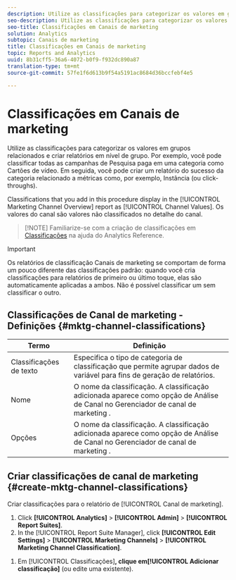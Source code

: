 ```yaml
---
description: Utilize as classificações para categorizar os valores em grupos relacionados e criar relatórios em nível de grupo. Por exemplo, você pode classificar todas as campanhas de Pesquisa paga em uma categoria como Cartões de vídeo. Em seguida, você pode criar um relatório do sucesso da categoria relacionado a métricas como, por exemplo, Instância (ou click-throughs).
seo-description: Utilize as classificações para categorizar os valores em grupos relacionados e criar relatórios em nível de grupo. Por exemplo, você pode classificar todas as campanhas de Pesquisa paga em uma categoria como Cartões de vídeo. Em seguida, você pode criar um relatório do sucesso da categoria relacionado a métricas como, por exemplo, Instância (ou click-throughs).
seo-title: Classificações em Canais de marketing
solution: Analytics
subtopic: Canais de marketing
title: Classificações em Canais de marketing
topic: Reports and Analytics
uuid: 8b31cff5-36a6-4072-b0f9-f932dc890a87
translation-type: tm+mt
source-git-commit: 57fe1f6d613b9f54a5191ac8684d36bccfebf4e5

---
```



# Classificações em Canais de marketing

Utilize as classificações para categorizar os valores em grupos relacionados e criar relatórios em nível de grupo. Por exemplo, você pode classificar todas as campanhas de Pesquisa paga em uma categoria como Cartões de vídeo. Em seguida, você pode criar um relatório do sucesso da categoria relacionado a métricas como, por exemplo, Instância (ou click-throughs).

Classifications that you add in this procedure display in the [!UICONTROL Marketing Channel Overview] report as [!UICONTROL Channel Values]. Os valores do canal são valores não classificados no detalhe do canal.

> [!NOTE] Familiarize-se com a criação de classificações em [Classificações](https://marketing.adobe.com/resources/help/en_US/reference/classifications.html) na ajuda do Analytics Reference.

>[!IMPORTANT]
>
>Os relatórios de classificação Canais de marketing se comportam de forma um pouco diferente das classificações padrão: quando você cria classificações para relatórios de primeiro ou último toque, elas são automaticamente aplicadas a ambos. Não é possível classificar um sem classificar o outro.

## Classificações de Canal de marketing - Definições {#mktg-channel-classifications}

| Termo | Definição |
|--- |--- |
| Classificações de texto | Especifica o tipo de categoria de classificação que permite agrupar dados de variável para fins de geração de relatórios. |
| Nome | O nome da classificação. A classificação adicionada aparece como opção de Análise de Canal no Gerenciador de canal de marketing . |
| Opções | O nome da classificação. A classificação adicionada aparece como opção de Análise de Canal no Gerenciador de canal de marketing . |

## Criar classificações de canal de marketing {#create-mktg-channel-classifications}

Criar classificações para o relatório de [!UICONTROL Canal de marketing].

1. Click **[!UICONTROL Analytics]** &gt; **[!UICONTROL Admin]** &gt; **[!UICONTROL Report Suites]**.
1. In the [!UICONTROL Report Suite Manager], click **[!UICONTROL Edit Settings]** &gt; **[!UICONTROL Marketing Channels]** &gt; **[!UICONTROL Marketing Channel Classification]**.
<!--
1. On the [Marketing Channel Classifications](/help/components/c-marketing-channels/classifictions-mchannel.md#section_38D2F8BBA47D444780B65BD84156532D) page, specify the classification type.
-->
1. Em [!UICONTROL Classificações]**, clique em[!UICONTROL Adicionar classificação]** (ou edite uma existente).
